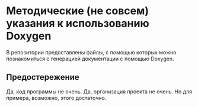 # Методические (не совсем) указания к использованию Doxygen 

В репозитории предоставлены файлы, с помощью которых можно познакомиться с генерацией документации с помощью Doxygen.

## Предостережение

Да, код программы не очень. Да, организация проекта не очень. Но для примера, возможно, этого достаточно.

